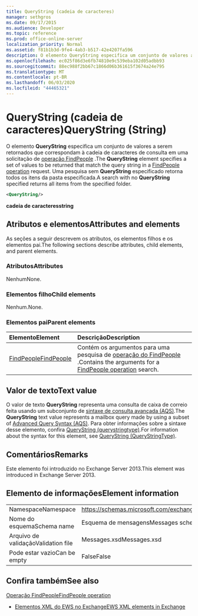 ```yaml
---
title: QueryString (cadeia de caracteres)
manager: sethgros
ms.date: 09/17/2015
ms.audience: Developer
ms.topic: reference
ms.prod: office-online-server
localization_priority: Normal
ms.assetid: f81b1b3d-9fe4-4ab3-b517-42e4207fa596
description: O elemento QueryString especifica um conjunto de valores a serem retornados que correspondam à cadeia de caracteres de consulta em uma solicitação de operação FindPeople. Uma pesquisa sem QueryString especificado retorna todos os itens da pasta especificada.
ms.openlocfilehash: ec025f86d3e6fb74810e9c539eba102d05adbb93
ms.sourcegitcommit: 88ec988f2bb67c1866d06b361615f3674a24e795
ms.translationtype: MT
ms.contentlocale: pt-BR
ms.lasthandoff: 06/03/2020
ms.locfileid: "44465321"
---
```

# <a name="querystring-string"></a><span data-ttu-id="63bb6-104">QueryString (cadeia de caracteres)</span><span class="sxs-lookup"><span data-stu-id="63bb6-104">QueryString (String)</span></span>

<span data-ttu-id="63bb6-105">O elemento **QueryString** especifica um conjunto de valores a serem retornados que correspondam à cadeia de caracteres de consulta em uma solicitação de [operação FindPeople](findpeople-operation.md) .</span><span class="sxs-lookup"><span data-stu-id="63bb6-105">The **QueryString** element specifies a set of values to be returned that match the query string in a [FindPeople operation](findpeople-operation.md) request.</span></span> <span data-ttu-id="63bb6-106">Uma pesquisa sem **QueryString** especificado retorna todos os itens da pasta especificada.</span><span class="sxs-lookup"><span data-stu-id="63bb6-106">A search with no **QueryString** specified returns all items from the specified folder.</span></span> 
  
```XML
<QueryString/> 
```

 <span data-ttu-id="63bb6-107">**cadeia de caracteres**</span><span class="sxs-lookup"><span data-stu-id="63bb6-107">**string**</span></span>
## <a name="attributes-and-elements"></a><span data-ttu-id="63bb6-108">Atributos e elementos</span><span class="sxs-lookup"><span data-stu-id="63bb6-108">Attributes and elements</span></span>

<span data-ttu-id="63bb6-109">As seções a seguir descrevem os atributos, os elementos filhos e os elementos pai.</span><span class="sxs-lookup"><span data-stu-id="63bb6-109">The following sections describe attributes, child elements, and parent elements.</span></span>
  
### <a name="attributes"></a><span data-ttu-id="63bb6-110">Atributos</span><span class="sxs-lookup"><span data-stu-id="63bb6-110">Attributes</span></span>

<span data-ttu-id="63bb6-111">Nenhum</span><span class="sxs-lookup"><span data-stu-id="63bb6-111">None.</span></span>
  
### <a name="child-elements"></a><span data-ttu-id="63bb6-112">Elementos filho</span><span class="sxs-lookup"><span data-stu-id="63bb6-112">Child elements</span></span>

<span data-ttu-id="63bb6-113">Nenhum.</span><span class="sxs-lookup"><span data-stu-id="63bb6-113">None.</span></span>
  
### <a name="parent-elements"></a><span data-ttu-id="63bb6-114">Elementos pai</span><span class="sxs-lookup"><span data-stu-id="63bb6-114">Parent elements</span></span>

|<span data-ttu-id="63bb6-115">**Elemento**</span><span class="sxs-lookup"><span data-stu-id="63bb6-115">**Element**</span></span>|<span data-ttu-id="63bb6-116">**Descrição**</span><span class="sxs-lookup"><span data-stu-id="63bb6-116">**Description**</span></span>|
|:-----|:-----|
|[<span data-ttu-id="63bb6-117">FindPeople</span><span class="sxs-lookup"><span data-stu-id="63bb6-117">FindPeople</span></span>](findpeople.md) <br/> |<span data-ttu-id="63bb6-118">Contém os argumentos para uma pesquisa de [operação do FindPeople](findpeople-operation.md) .</span><span class="sxs-lookup"><span data-stu-id="63bb6-118">Contains the arguments for a [FindPeople operation](findpeople-operation.md) search.</span></span>  <br/> |
   
## <a name="text-value"></a><span data-ttu-id="63bb6-119">Valor de texto</span><span class="sxs-lookup"><span data-stu-id="63bb6-119">Text value</span></span>

<span data-ttu-id="63bb6-120">O valor de texto **QueryString** representa uma consulta de caixa de correio feita usando um subconjunto de [sintaxe de consulta avançada (AQS)](https://msdn.microsoft.com/library/aa965711%28VS.85%29.aspx).</span><span class="sxs-lookup"><span data-stu-id="63bb6-120">The **QueryString** text value represents a mailbox query made by using a subset of [Advanced Query Syntax (AQS)](https://msdn.microsoft.com/library/aa965711%28VS.85%29.aspx).</span></span> <span data-ttu-id="63bb6-121">Para obter informações sobre a sintaxe desse elemento, confira [QueryString (querystringtype)](querystring-querystringtype.md).</span><span class="sxs-lookup"><span data-stu-id="63bb6-121">For information about the syntax for this element, see [QueryString (QueryStringType)](querystring-querystringtype.md).</span></span>
  
## <a name="remarks"></a><span data-ttu-id="63bb6-122">Comentários</span><span class="sxs-lookup"><span data-stu-id="63bb6-122">Remarks</span></span>

<span data-ttu-id="63bb6-123">Este elemento foi introduzido no Exchange Server 2013.</span><span class="sxs-lookup"><span data-stu-id="63bb6-123">This element was introduced in Exchange Server 2013.</span></span>
  
## <a name="element-information"></a><span data-ttu-id="63bb6-124">Elemento de informações</span><span class="sxs-lookup"><span data-stu-id="63bb6-124">Element information</span></span>

|||
|:-----|:-----|
|<span data-ttu-id="63bb6-125">Namespace</span><span class="sxs-lookup"><span data-stu-id="63bb6-125">Namespace</span></span>  <br/> |https://schemas.microsoft.com/exchange/services/2006/messages  <br/> |
|<span data-ttu-id="63bb6-126">Nome do esquema</span><span class="sxs-lookup"><span data-stu-id="63bb6-126">Schema name</span></span>  <br/> |<span data-ttu-id="63bb6-127">Esquema de mensagens</span><span class="sxs-lookup"><span data-stu-id="63bb6-127">Messages schema</span></span>  <br/> |
|<span data-ttu-id="63bb6-128">Arquivo de validação</span><span class="sxs-lookup"><span data-stu-id="63bb6-128">Validation file</span></span>  <br/> |<span data-ttu-id="63bb6-129">Messages.xsd</span><span class="sxs-lookup"><span data-stu-id="63bb6-129">Messages.xsd</span></span>  <br/> |
|<span data-ttu-id="63bb6-130">Pode estar vazio</span><span class="sxs-lookup"><span data-stu-id="63bb6-130">Can be empty</span></span>  <br/> |<span data-ttu-id="63bb6-131">False</span><span class="sxs-lookup"><span data-stu-id="63bb6-131">False</span></span>  <br/> |
   
## <a name="see-also"></a><span data-ttu-id="63bb6-132">Confira também</span><span class="sxs-lookup"><span data-stu-id="63bb6-132">See also</span></span>



[<span data-ttu-id="63bb6-133">Operação FindPeople</span><span class="sxs-lookup"><span data-stu-id="63bb6-133">FindPeople operation</span></span>](findpeople-operation.md)


- [<span data-ttu-id="63bb6-134">Elementos XML do EWS no Exchange</span><span class="sxs-lookup"><span data-stu-id="63bb6-134">EWS XML elements in Exchange</span></span>](ews-xml-elements-in-exchange.md)

